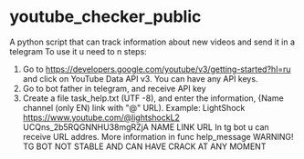 # youtube_checker_public
A python script that can track information about new videos and send it in a telegram
To use it u need to n steps:
1) Go to https://developers.google.com/youtube/v3/getting-started?hl=ru and click on YouTube Data API v3. You can have any API keys.
2) Go to bot father in telegram, and receive API key
3) Create a file task_help.txt (UTF -8), and enter the information, {Name channel (only EN) link with "@" URL). 
Example:
LightShock https://www.youtube.com/@lightshockL2 UCQns_2b5RQGNNHU38mgRZjA
NAME LINK URL
In tg bot u can receive URL addres. More information in func help_message 
WARNING! TG BOT NOT STABLE AND CAN HAVE CRACK AT ANY MOMENT

